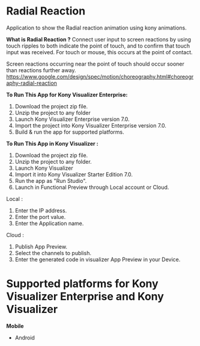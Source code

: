 # Radial Reaction
Application to show the Radial reaction animation using kony animations.

**What is Radial Reaction ?**
Connect user input to screen reactions by using touch ripples to both indicate the point of touch, and to confirm that touch input was received. For touch or mouse, this occurs at the point of contact.

Screen reactions occurring near the point of touch should occur sooner than reactions further away.
https://www.google.com/design/spec/motion/choreography.html#choreography-radial-reaction



**To Run This App for Kony Visualizer Enterprise:**

1. Download the project zip file.
2. Unzip the project to any folder
3. Launch Kony Visualizer Enterprise version 7.0.
4. Import the project into Kony Visualizer Enterprise version 7.0.
5. Build & run the app for supported platforms.


**To Run This App in Kony Visualizer :**

1. Download the project zip file.
2. Unzip the project to any folder.
3. Launch Kony Visualizer
4. Import it into Kony Visualizer Starter Edition 7.0.
5. Run the app as "Run Studio".
6. Launch in Functional Preview through Local account or Cloud.

Local :

1. Enter the IP address.
2. Enter the port value.
3. Enter the Application name.

Cloud :

1. Publish App Preview.
2. Select the channels to publish.
3. Enter the generated code in visualizer App Preview in your Device.




# Supported platforms for Kony Visualizer Enterprise and Kony Visualizer
**Mobile**
 * Android

